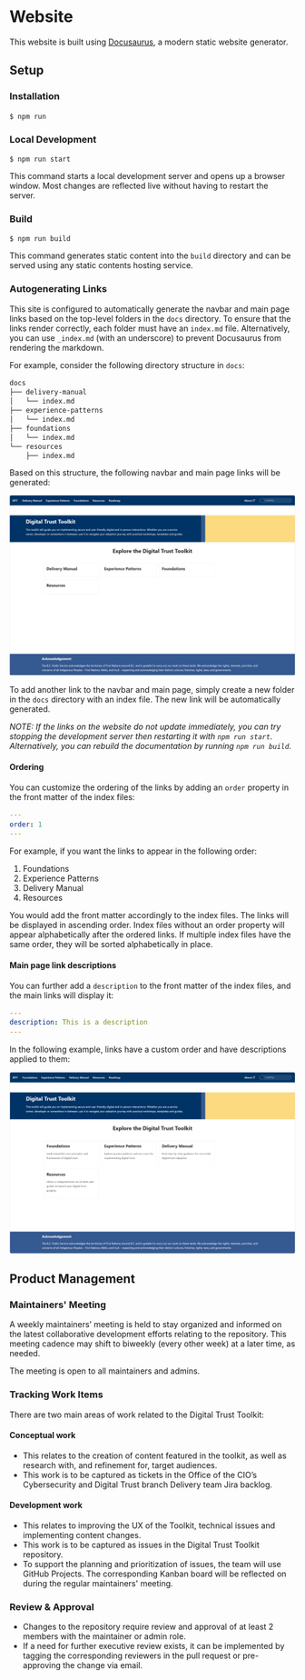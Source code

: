 # Website

This website is built using [Docusaurus](https://docusaurus.io/), a modern static website generator.

## Setup

### Installation

```
$ npm run
```

### Local Development

```
$ npm run start
```

This command starts a local development server and opens up a browser window. Most changes are reflected live without having to restart the server.

### Build

```
$ npm run build
```

This command generates static content into the `build` directory and can be served using any static contents hosting service.

<!-- GitHub Actions have been set up for this therefore using the CLI is discouraged -->
<!-- ### Deployment

Using SSH:

```
$ USE_SSH=true npm run deploy
```

Not using SSH:

```
$ GIT_USER=<Your GitHub username> npm run deploy
```

If you are using GitHub pages for hosting, this command is a convenient way to build the website and push to the `gh-pages` branch. -->


### Autogenerating Links

This site is configured to automatically generate the navbar and main page links based on the top-level folders in the `docs` directory. To ensure that the links render correctly, each folder must have an `index.md` file. Alternatively, you can use `_index.md` (with an underscore) to prevent Docusaurus from rendering the markdown.

For example, consider the following directory structure in `docs`:

```
docs
├── delivery-manual
│   └── index.md
├── experience-patterns
│   └── index.md
├── foundations
│   └── index.md
└── resources
    ├── index.md
```

Based on this structure, the following navbar and main page links will be generated:

![](static/img/dtt-autogenerated-links.png)

To add another link to the navbar and main page, simply create a new folder in the `docs` directory with an index file. The new link will be automatically generated.

_NOTE: If the links on the website do not update immediately, you can try stopping the development server then restarting it with `npm run start`. Alternatively, you can rebuild the documentation by running `npm run build`._

#### Ordering

You can customize the ordering of the links by adding an `order` property in the front matter of the index files:

```yaml
---
order: 1
---
```

For example, if you want the links to appear in the following order:

1. Foundations
2. Experience Patterns
3. Delivery Manual
4. Resources

You would add the front matter accordingly to the index files. The links will be displayed in ascending order. Index files without an order property will appear alphabetically after the ordered links. If multiple index files have the same order, they will be sorted alphabetically in place.

#### Main page link descriptions

You can further add a `description` to the front matter of the index files, and the main links will display it:

```yaml
---
description: This is a description
---
```

In the following example, links have a custom order and have descriptions applied to them:

![](static/img/dtt-autogenerated-links-ordered-descriptions.png)


## Product Management

### Maintainers' Meeting

A weekly maintainers’ meeting is held to stay organized and informed on the latest collaborative development efforts relating to the repository. This meeting cadence may shift to biweekly (every other week) at a later time, as needed.

The meeting is open to all maintainers and admins.

### Tracking Work Items

There are two main areas of work related to the Digital Trust Toolkit:

#### Conceptual work
- This relates to the creation of content featured in the toolkit, as well as research with, and refinement for, target audiences.
- This work is to be captured as tickets in the Office of the CIO’s Cybersecurity and Digital Trust branch Delivery team Jira backlog.

#### Development work
- This relates to improving the UX of the Toolkit, technical issues and implementing content changes.
- This work is to be captured as issues in the Digital Trust Toolkit repository.
- To support the planning and prioritization of issues, the team will use GitHub Projects. The corresponding Kanban board will be reflected on during the regular maintainers' meeting.

### Review & Approval
- Changes to the repository require review and approval of at least 2 members with the maintainer or admin role.
- If a need for further executive review exists, it can be implemented by tagging the corresponding reviewers in the pull request or pre-approving the change via email.
